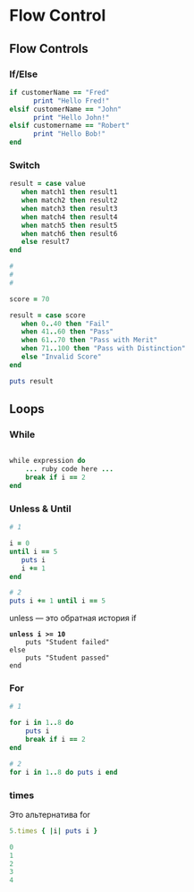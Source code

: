 # Flow Control

## Flow Controls

### If/Else

```ruby
if customerName == "Fred"
      print "Hello Fred!"
elsif customerName == "John"
      print "Hello John!" 
elsif customername == "Robert"
      print "Hello Bob!"
end
```

### Switch

```ruby
result = case value
   when match1 then result1
   when match2 then result2
   when match3 then result3
   when match4 then result4
   when match5 then result5
   when match6 then result6
   else result7
end

#
#
#

score = 70

result = case score
   when 0..40 then "Fail"
   when 41..60 then "Pass"
   when 61..70 then "Pass with Merit"
   when 71..100 then "Pass with Distinction"
   else "Invalid Score"
end

puts result
```

## Loops

### While

```ruby

while expression do
    ... ruby code here ...
    break if i == 2
end
```

### Unless & Until

```ruby
# 1

i = 0
until i == 5
   puts i
   i += 1
end

# 2
puts i += 1 until i == 5
```

unless — это обратная история if

<pre class="language-ruby"><code class="lang-ruby"><strong>unless i >= 10
</strong>    puts "Student failed"
else
    puts "Student passed"
end</code></pre>

### For

```ruby
# 1

for i in 1..8 do
    puts i
    break if i == 2
end

# 2
for i in 1..8 do puts i end
```

### times

Это альтернатива for

```ruby
5.times { |i| puts i }

0
1
2
3
4
```
